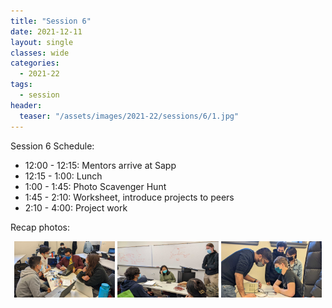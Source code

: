 ```yaml
---
title: "Session 6"
date: 2021-12-11
layout: single
classes: wide
categories:
  - 2021-22
tags:
  - session
header:
  teaser: "/assets/images/2021-22/sessions/6/1.jpg"
---
```


Session 6 Schedule:

- 12:00 - 12:15: Mentors arrive at Sapp
- 12:15 - 1:00: Lunch
- 1:00 - 1:45: Photo Scavenger Hunt
- 1:45 - 2:10: Worksheet, introduce projects to peers
- 2:10 - 4:00: Project work

Recap photos:

<p align="center">
    <img src="/assets/images/2021-22/sessions/6/1.jpg" width="32%" />
    <img src="/assets/images/2021-22/sessions/6/2.jpg" width="32%" />
    <img src="/assets/images/2021-22/sessions/6/3.jpg" width="32%" />
</p>
